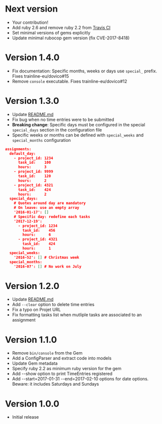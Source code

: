 # Next version
- Your contribution!
- Add ruby 2.6 and remove ruby 2.2 from [Travis CI](.travis.yml)
- Set minimal versions of gems explicitly
- Update minimal rubocop gem version (fix CVE-2017-8418)

# Version 1.4.0
- Fix documentation: Specific months, weeks or days use `special_` prefix. Fixes trainline-eu/dovico#15
- Remove `console` executable. Fixes trainline-eu/dovico#12

# Version 1.3.0
- Update [README.md](README.md)
- Fix bug when no time entries were to be submitted
- **Breaking change**: Specific days must be configured in the special `special_days` section in the configuration file
- Specific weeks or months can be defined with `special_weeks` and `special_months` configuration
~~~json
assignments:
  default_day:
    - project_id: 1234
      task_id:    100
      hours:      3
    - project_id: 9999
      task_id:    120
      hours:      2
    - project_id: 4321
      task_id:    424
      hours:      2
  special_days:
    # Quotes around day are mandatory
    # On leave: use an empty array
    '2016-01-17': []
    # Specific day: redefine each tasks
    '2017-12-19':
      - project_id: 1234
        task_id:    456
        hours:      6
      - project_id: 4321
        task_id:    424
        hours:      1
  special_weeks:
    '2016-52': [] # Christmas week
  special_months:
    '2016-07': [] # No work on July
~~~

# Version 1.2.0
- Update [README.md](README.md)
- Add `--clear` option to delete time entries
- Fix a typo on Projet URL
- Fix formatting tasks list when mutliple tasks are associated to an assignment

# Version 1.1.0
- Remove `bin/console` from the Gem
- Add a ConfigParser and extract code into models
- Update Gem metadata
- Specify ruby 2.2 as minimum ruby version for the gem
- Add --show option to print TimeEntries registered
- Add --start=2017-01-31 --end=2017-02-10 options for date options. Beware: it includes Saturdays and Sundays

# Version 1.0.0
- Initial release
